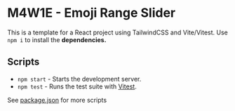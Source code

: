 # M4W1E - Emoji Range Slider

This is a template for a React project using TailwindCSS and Vite/Vitest. Use `npm i` to install the **dependencies.**

## Scripts

- `npm start` - Starts the development server.
- `npm test` - Runs the test suite with [Vitest](https://vitest.dev/guide/cli.html#commands).

See [package.json](./package.json) for more scripts
